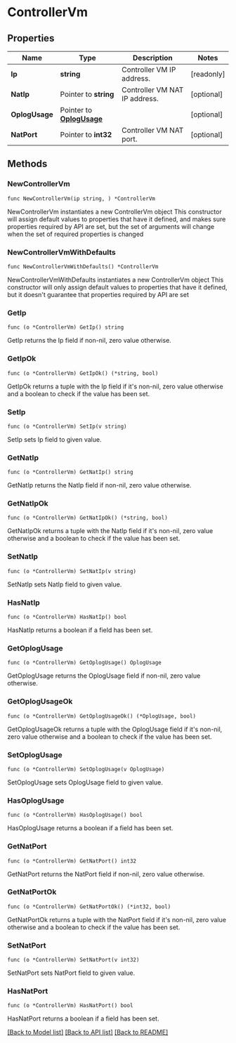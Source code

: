 # ControllerVm

## Properties

Name | Type | Description | Notes
------------ | ------------- | ------------- | -------------
**Ip** | **string** | Controller VM IP address. | [readonly] 
**NatIp** | Pointer to **string** | Controller VM NAT IP address. | [optional] 
**OplogUsage** | Pointer to [**OplogUsage**](OplogUsage.md) |  | [optional] 
**NatPort** | Pointer to **int32** | Controller VM NAT port. | [optional] 

## Methods

### NewControllerVm

`func NewControllerVm(ip string, ) *ControllerVm`

NewControllerVm instantiates a new ControllerVm object
This constructor will assign default values to properties that have it defined,
and makes sure properties required by API are set, but the set of arguments
will change when the set of required properties is changed

### NewControllerVmWithDefaults

`func NewControllerVmWithDefaults() *ControllerVm`

NewControllerVmWithDefaults instantiates a new ControllerVm object
This constructor will only assign default values to properties that have it defined,
but it doesn't guarantee that properties required by API are set

### GetIp

`func (o *ControllerVm) GetIp() string`

GetIp returns the Ip field if non-nil, zero value otherwise.

### GetIpOk

`func (o *ControllerVm) GetIpOk() (*string, bool)`

GetIpOk returns a tuple with the Ip field if it's non-nil, zero value otherwise
and a boolean to check if the value has been set.

### SetIp

`func (o *ControllerVm) SetIp(v string)`

SetIp sets Ip field to given value.


### GetNatIp

`func (o *ControllerVm) GetNatIp() string`

GetNatIp returns the NatIp field if non-nil, zero value otherwise.

### GetNatIpOk

`func (o *ControllerVm) GetNatIpOk() (*string, bool)`

GetNatIpOk returns a tuple with the NatIp field if it's non-nil, zero value otherwise
and a boolean to check if the value has been set.

### SetNatIp

`func (o *ControllerVm) SetNatIp(v string)`

SetNatIp sets NatIp field to given value.

### HasNatIp

`func (o *ControllerVm) HasNatIp() bool`

HasNatIp returns a boolean if a field has been set.

### GetOplogUsage

`func (o *ControllerVm) GetOplogUsage() OplogUsage`

GetOplogUsage returns the OplogUsage field if non-nil, zero value otherwise.

### GetOplogUsageOk

`func (o *ControllerVm) GetOplogUsageOk() (*OplogUsage, bool)`

GetOplogUsageOk returns a tuple with the OplogUsage field if it's non-nil, zero value otherwise
and a boolean to check if the value has been set.

### SetOplogUsage

`func (o *ControllerVm) SetOplogUsage(v OplogUsage)`

SetOplogUsage sets OplogUsage field to given value.

### HasOplogUsage

`func (o *ControllerVm) HasOplogUsage() bool`

HasOplogUsage returns a boolean if a field has been set.

### GetNatPort

`func (o *ControllerVm) GetNatPort() int32`

GetNatPort returns the NatPort field if non-nil, zero value otherwise.

### GetNatPortOk

`func (o *ControllerVm) GetNatPortOk() (*int32, bool)`

GetNatPortOk returns a tuple with the NatPort field if it's non-nil, zero value otherwise
and a boolean to check if the value has been set.

### SetNatPort

`func (o *ControllerVm) SetNatPort(v int32)`

SetNatPort sets NatPort field to given value.

### HasNatPort

`func (o *ControllerVm) HasNatPort() bool`

HasNatPort returns a boolean if a field has been set.


[[Back to Model list]](../README.md#documentation-for-models) [[Back to API list]](../README.md#documentation-for-api-endpoints) [[Back to README]](../README.md)



